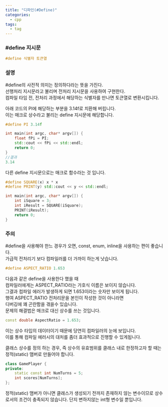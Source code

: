 ```yaml
---
title: "디파인(#Define)"
categories:
  - cpp
tags:
  - tag
---
```


### #define 지시문
```cpp
#define 식별자 토큰열
```

### 설명
#define의 사전적 의미는 정의하다라는 뜻을 가진다.<br>
선행처리 지시문라고 불리며 전처리 지시문을 사용하여 구현한다.<br>
컴파일 타임 전, 전처리 과정에서 해당하는 식별자를 만나면 토큰열로 변환시킵니다.

아래 코드의 PI에 해당하는 부분을 3.14f로 치환해 버립니다.<br>
이는 매크로 상수라고 불리는 define 지시문에 해당합니다.
```cpp
#define PI 3.14f

int main(int argc, char* argv[]) {
	float fPi = PI;
	std::cout << fPi << std::endl;
	return 0;
}
//결과
3.14
```

다른 define 지시문으로는 매크로 함수라는 것 입니다.
```cpp
#define SQUARE(x) x * x
#define PRINT(y) std::cout << y << std::endl;

int main(int argc, char* argv[]) {
	int iSquare = 3;
	int iResult = SQUARE(iSquare);
	PRINT(iResult);
	return 0;
}
```

### 주의
#define을 사용해야 한느 경우가 오면, const, enum, inline을 사용하는 편이 좋습니다.<br>
가급적 전처리기 보다 컴파일러를 더 가까이 하는게 낫습니다.
```cpp
#define ASPECT_RATIO 1.653
```
다음과 같은 define을 사용한다 했을 때<br>
컴파일러에게는 ASPECT_RATIO라는 가호식 이름은 보이지 않습니다.<br>
그결과 컴파일 에러가 발생하게 되면 1.653이라는 숫자만 보이게 됩니다.<br>
행여 ASPECT_RATIO 전처리문을 본인이 작성한 것이 아니라면<br>
디버깅에 꽤 곤란함을 겪을수 있습니다.<br>
문제의 해결법은 매크로 대신 상수를 쓰는 것입니다.
```cpp
const double AspectRatio = 1.653;
```
이는 상수 타입의 데이터이기 때문에 당연히 컴파일러의 눈에 보입니다.<br>
이를 통해 컴파일 에러시의 대처를 좀더 효과적으로 진행할 수 있게됩니다.

클래스 상수를 정의 하는 경우, 즉 상수의 유효범위를 클래스 내로 한정하고자 할 때는<br>
정적(static) 맴버로 만들어야 합니다.
```cpp
class GamePlayer {
private:
	static const int NumTurns = 5;
	int scores[NumTurns];
};
```
정적(static) 맴버가 아니면 클래스가 생성되기 전까지 존재하지 않는 변수이므로
상수로서의 조건이 충족되지 않습니다. 단지 변하지않는 int형 변수일 뿐입니다.
